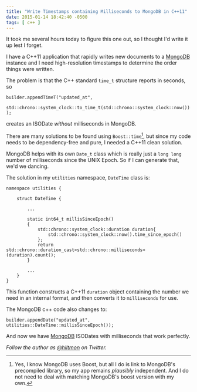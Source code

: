 ```yaml
---
title: "Write Timestamps containing Milliseconds to MongoDB in C++11"
date: 2015-01-14 18:42:40 -0500
tags: [ c++ ]
---
```


<span class="light">It took me several hours today to figure this one out, so I thought I'd write it up lest I forget.</span>

I have a C++11 application that rapidly writes new documents to a [MongoDB](http://www.mongodb.org) instance and I need high-resolution timestamps to determine the order things were written.

The problem is that the C++ standard `time_t` structure reports in seconds, so


```
builder.appendTimeT("updated_at",
		std::chrono::system_clock::to_time_t(std::chrono::system_clock::now())
);
```

creates an ISODate *without* milliseconds in MongoDB.

There are many solutions to be found using `Boost::time`[^1], but since my code needs to be dependency-free and pure, I needed a C++11 clean solution.

MongoDB helps with its own `Date_t` class which is really just a `long long` number of milliseconds since the UNIX Epoch. So if I can generate that, we'd we dancing.

The solution in my `utilities` namespace, `DateTime` class is:


```
namespace utilities {

	struct DateTime {

		...

		static int64_t millisSinceEpoch()
		{
			std::chrono::system_clock::duration duration{
				std::chrono::system_clock::now().time_since_epoch()
			};
			return std::chrono::duration_cast<std::chrono::milliseconds>(duration).count();
		}

		...
	}
}  
```

This function constructs a C++11 `duration` object containing the number we need in an internal format, and then converts it to `milliseconds` for use.

The MongoDB c++ code also changes to:

```
builder.appendDate("updated_at", utilities::DateTime::millisSinceEpoch());
```

And now we have [MongoDB](http://www.mongodb.org) ISODates with milliseconds that work perfectly.

*Follow the author as [@hiltmon](https://twitter.com/hiltmon) on Twitter.*

[^1]: Yes, I know MongoDB uses Boost, but all I do is link to MongoDB's precompiled library, so my app remains *plausibly* independent. And I do not need to deal with matching MongoDB's boost version with my own.
